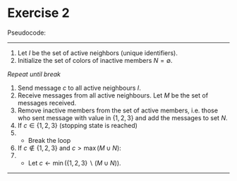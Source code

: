 # Exercise 2
Pseudocode:

---

1) Let $I$ be the set of active neighbors (unique identifiers).
2) Initialize the set of colors of inactive members $N=∅$.

*Repeat until break*

1) Send message $c$ to all active neighbours $I$.
2) Receive messages from all active neighbours. Let $M$ be the set of messages received.
3) Remove inactive members from the set of active members, i.e. those who sent message with value in $\{1,2,3\}$ and add the messages to set $N$.
4) If $c∈\{1,2,3\}$ (stopping state is reached)
5) * Break the loop
6) If $c∉\{1,2,3\}$ and $c>\max (M∪N)$: 
7) * Let $c←\min(\{1,2,3\}∖(M∪N))$.

--- 
